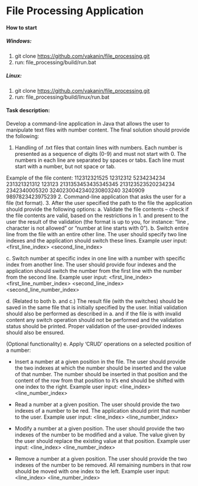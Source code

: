 # File Processing Application 
#### How to start

##### Windows:
1. git clone https://github.com/vakanin/file_processing.git
2. run: file_processing/build/run.bat

##### Linux:
1. git clone https://github.com/vakanin/file_processing.git
2. run: file_processing/build/linux/run.bat

#### Task description: 

Develop a command-line application in Java that allows the user to manipulate text files with number content. The final solution should provide the following: 
1. Handling of .txt files that contain lines with numbers. Each number is presented as a sequence of digits (0-9) and must not start with 0. The numbers in each line are separated by spaces or tabs. Each line must start with a number, but not space or tab. 

Example of the file content: 
112312321525 12312312 5234234234 231321321312 123123 2131353453435345345 
213123523520234234 2342340005320 3240230042340230803240 3240909 
9897823423975239 
2. Command-line application that asks the user for a file (txt format). 
3. After the user specified the path to the file the application should provide the following options: 
a. Validate the file contents – check if the file contents are valid, based on the restrictions in 1. and present to the user the result of the validation (the format is up to you, for instance: “line <number>, character <number> is not allowed” or “number at line <number> starts with 0”). 
b. Switch entire line from the file with an entire other line. The user should specify two line indexes and the application should switch these lines. 
Example user input: <first_line_index> <second_line_index> 

c. Switch number at specific index in one line with a number with specific index from another line. The user should provide four indexes and the application should switch the number from the first line with the number from the second line. 
Example user input:  <first_line_index> <first_line_number_index> <second_line_index><second_line_number_index> 

d. (Related to both b. and c.) The result file (with the switches) should be saved in the same file that is initially specified by the user. Initial validation should also be performed as described in a. and if the file is with invalid content any switch operation should not be performed and the validation status should be printed. Proper validation of the user-provided indexes should also be ensured. 

(Optional functionality)
e.  Apply ‘CRUD’ operations on a selected position of a number:
- Insert a number at a given position in the file. The user should provide the two indexes at which the number should be inserted and the value of that number. The number should be inserted in that position and the content of the row from that position to it’s end should be shifted with one index to the right. Example user input:  <line_index> <line_number_index> <number to be inserted> 
- Read a number at a given position. The user should provide the two indexes of a number to be red. The application should print that number to the user. Example user input:  <line_index> <line_number_index> 
- Modify a number at a given position. The user should provide the two indexes of the number to be modified and a value. The value given by the user should replace the existing value at that position. Example user input:  <line_index> <line_number_index> <number to be set> 

- Remove a number at a given position. The user should provide the two indexes of the number to be removed. All remaining numbers in that row should be moved with one index to the left. Example user input:  <line_index> <line_number_index> 


